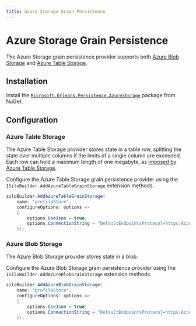 ```yaml
---
title: Azure Storage Grain Persistence
---
```


# Azure Storage Grain Persistence

The Azure Storage grain persistence provider supports both [Azure Blob Storage](https://azure.microsoft.com/en-us/services/storage/blobs/) and [Azure Table Storage](https://azure.microsoft.com/en-us/services/storage/tables/).

## Installation

Install the [`Microsoft.Orleans.Persistence.AzureStorage`](https://www.nuget.org/packages/Microsoft.Orleans.Persistence.AzureStorage) package from NuGet.

## Configuration

### Azure Table Storage

The Azure Table Storage provider stores state in a table row, splitting the state over multiple columns if the limits of a single column are exceeded. Each row can hold a maximum length of one megabyte, as [imposed by Azure Table Storage](https://docs.microsoft.com/en-us/azure/storage/common/storage-scalability-targets#azure-table-storage-scale-targets).

Configure the Azure Table Storage grain persistence provider using the `ISiloBuilder.AddAzureTableGrainStorage` extension methods.

``` csharp
siloBuilder.AddAzureTableGrainStorage(
    name: "profileStore",
    configureOptions: options =>
    {
        options.UseJson = true;
        options.ConnectionString = "DefaultEndpointsProtocol=https;AccountName=data1;AccountKey=SOMETHING1";
    });
```

### Azure Blob Storage

The Azure Blob Storage provider stores state in a blob.

Configure the Azure Blob Storage grain persistence provider using the `ISiloBuilder.AddAzureBlobGrainStorage` extension methods.

``` csharp
siloBuilder.AddAzureBlobGrainStorage(
    name: "profileStore",
    configureOptions: options =>
    {
        options.UseJson = true;
        options.ConnectionString = "DefaultEndpointsProtocol=https;AccountName=data1;AccountKey=SOMETHING1";
    });
```
